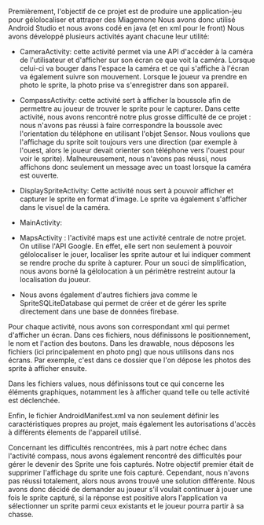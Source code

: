 Premièrement, l'objectif de ce projet est de produire une application-jeu pour gélolocaliser et attraper des Miagemone
Nous avons donc utilisé Android Studio et nous avons codé en java (et en xml pour le front)
Nous avons développé plusieurs activités ayant chacune leur utilité:
  - CameraActivity: cette activité permet via une API d'accéder à la caméra de l'utilisateur et d'afficher sur son écran ce que voit la caméra.
  Lorsque celui-ci va bouger dans l'espace la caméra et ce qui s'affiche à l'écran va également suivre son mouvement.
  Lorsque le joueur va prendre en photo le sprite, la photo prise va s'enregistrer dans son appareil.
  - CompassActivity: cette activité sert à afficher la boussole afin de permettre au joueur de trouver le sprite pour le capturer.
  Dans cette activité, nous avons rencontré notre plus grosse difficulté de ce projet :  nous n'avons pas réussi à faire correspondre la boussole avec l'orientation du téléphone
  en utilisant l'objet Sensor. Nous voulions que l'affichage du sprite soit toujours vers une direction (par exemple à l'ouest, alors le joueur devait orienter son téléphone
  vers l'ouest pour voir le sprite). Malheureusement, nous n'avons pas réussi, nous affichons donc seulement un message avec un toast lorsque la caméra est ouverte.
  - DisplaySpriteActivity: Cette activité nous sert à pouvoir afficher et capturer le sprite en format d'image.
  Le sprite va également s'afficher dans le visuel de la caméra.
  - MainActivity:
  
  
  - MapsActivity : l'activité maps est une activité centrale de notre projet. On utilise l'API Google.
  En effet, elle sert non seulement à pouvoir gélolocaliser le jouer, localiser les sprite autour et lui indiquer comment se
  rendre proche du sprite à capturer. Pour un souci de simplification, nous avons borné la gélolocation à un périmètre restreint
  autour la localisation du joueur.
  - Nous avons également d'autres fichiers java comme le SpriteSQLiteDatabase qui permet de créer et de gérer les sprite directement dans
  une base de données firebase.
  
  Pour chaque activité, nous avons son correspondant xml qui permet d'afficher un écran.
  Dans ces fichiers, nous définissons le positionnement, le nom et l'action des boutons.
 Dans les drawable, nous déposons les fichiers (ici principalement en photo png) que nous utilisons dans nos écrans.
 Par exemple, c'est dans ce dossier que l'on dépose les photos des sprite à afficher ensuite.
 
 Dans les fichiers values, nous définissons tout ce qui concerne les éléments graphiques,
 notamment les à afficher quand telle ou telle activité est déclenchée. 
 
 Enfin, le fichier AndroidManifest.xml va non seulement définir les caractéristiques propres au projet,
 mais également les autorisations d'accès à différents élements de l'appareil utilisé.
 
 Concernant les difficultés rencontrées, mis à part notre échec dans l'activité compass, nous avons également rencontré
 des difficultés pour gérer le devenir des Sprite une fois capturés. Notre objectif premier était de supprimer
 l'affichage du sprite une fois capturé. Cependant, nous n'avons pas réussi totalement, alors nous avons trouvé
 une solution différente. Nous avons donc décidé de demander au joueur s'il voulait continuer à jouer une fois le sprite capturé,
 si la réponse est positive alors l'application va sélectionner un sprite parmi ceux existants et le joueur
 pourra partir à sa chasse.
 
 
 

